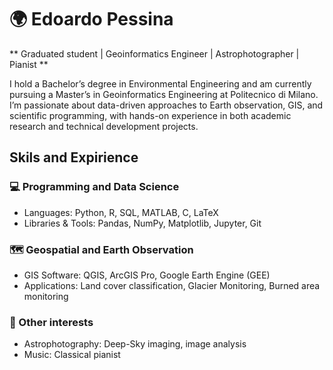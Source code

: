 # 🌍 Edoardo Pessina

** Graduated student | Geoinformatics Engineer | Astrophotographer | Pianist **

I hold a Bachelor’s degree in Environmental Engineering and am currently pursuing a Master’s in Geoinformatics Engineering at Politecnico di Milano. I’m passionate about data-driven approaches to Earth observation, GIS, and scientific programming, with hands-on experience in both academic research and technical development projects.

## Skils and Expirience 

### 💻 Programming and Data Science 
* Languages: Python, R, SQL, MATLAB, C, LaTeX
* Libraries & Tools: Pandas, NumPy, Matplotlib, Jupyter, Git

### 🗺️ Geospatial and Earth Observation
* GIS Software: QGIS, ArcGIS Pro, Google Earth Engine (GEE)
* Applications: Land cover classification, Glacier Monitoring, Burned area monitoring

### 🔭 Other interests
* Astrophotography: Deep-Sky imaging, image analysis
* Music: Classical pianist 
  
<!--
**astroedo/astroedo** is a ✨ _special_ ✨ repository because its `README.md` (this file) appears on your GitHub profile.

